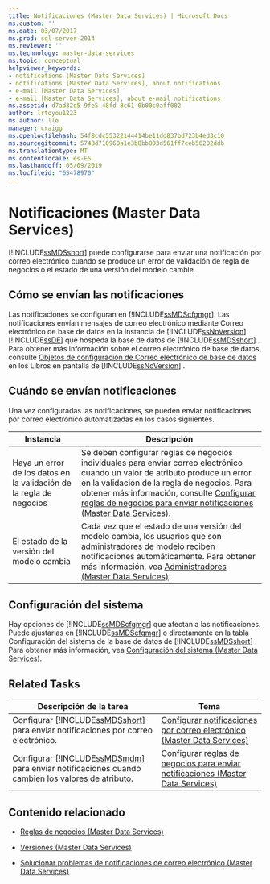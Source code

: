 ```yaml
---
title: Notificaciones (Master Data Services) | Microsoft Docs
ms.custom: ''
ms.date: 03/07/2017
ms.prod: sql-server-2014
ms.reviewer: ''
ms.technology: master-data-services
ms.topic: conceptual
helpviewer_keywords:
- notifications [Master Data Services]
- notifications [Master Data Services], about notifications
- e-mail [Master Data Services]
- e-mail [Master Data Services], about e-mail notifications
ms.assetid: d7ad32d5-9fe5-48fd-8c61-0b00c0aff082
author: lrtoyou1223
ms.author: lle
manager: craigg
ms.openlocfilehash: 54f8cdc55322144414be11dd837bd723b4ed3c10
ms.sourcegitcommit: 5748d710960a1e3b8bb003d561ff7ceb56202ddb
ms.translationtype: MT
ms.contentlocale: es-ES
ms.lasthandoff: 05/09/2019
ms.locfileid: "65478970"
---
```

# <a name="notifications-master-data-services"></a>Notificaciones (Master Data Services)
  [!INCLUDE[ssMDSshort](../includes/ssmdsshort-md.md)] puede configurarse para enviar una notificación por correo electrónico cuando se produce un error de validación de regla de negocios o el estado de una versión del modelo cambie.  
  
## <a name="how-notifications-are-sent"></a>Cómo se envían las notificaciones  
 Las notificaciones se configuran en [!INCLUDE[ssMDScfgmgr](../includes/ssmdscfgmgr-md.md)]. Las notificaciones envían mensajes de correo electrónico mediante Correo electrónico de base de datos en la instancia de [!INCLUDE[ssNoVersion](../includes/ssnoversion-md.md)] [!INCLUDE[ssDE](../includes/ssde-md.md)] que hospeda la base de datos de [!INCLUDE[ssMDSshort](../includes/ssmdsshort-md.md)] . Para obtener más información sobre el correo electrónico de base de datos, consulte [Objetos de configuración de Correo electrónico de base de datos](../relational-databases/database-mail/database-mail-configuration-objects.md) en los Libros en pantalla de [!INCLUDE[ssNoVersion](../includes/ssnoversion-md.md)] .  
  
## <a name="when-notifications-are-sent"></a>Cuándo se envían notificaciones  
 Una vez configuradas las notificaciones, se pueden enviar notificaciones por correo electrónico automatizadas en los casos siguientes.  
  
|Instancia|Descripción|  
|--------------|-----------------|  
|Haya un error de los datos en la validación de la regla de negocios|Se deben configurar reglas de negocios individuales para enviar correo electrónico cuando un valor de atributo produce un error en la validación de la regla de negocios. Para obtener más información, consulte [Configurar reglas de negocios para enviar notificaciones &#40;Master Data Services&#41;](configure-business-rules-to-send-notifications-master-data-services.md).|  
|El estado de la versión del modelo cambia|Cada vez que el estado de una versión del modelo cambia, los usuarios que son administradores de modelo reciben notificaciones automáticamente. Para obtener más información, vea [Administradores &#40;Master Data Services&#41;](../../2014/master-data-services/administrators-master-data-services.md).|  
  
## <a name="system-settings"></a>Configuración del sistema  
 Hay opciones de [!INCLUDE[ssMDScfgmgr](../includes/ssmdscfgmgr-md.md)] que afectan a las notificaciones. Puede ajustarlas en [!INCLUDE[ssMDScfgmgr](../includes/ssmdscfgmgr-md.md)] o directamente en la tabla Configuración del sistema de la base de datos de [!INCLUDE[ssMDSshort](../includes/ssmdsshort-md.md)] . Para obtener más información, vea [Configuración del sistema &#40;Master Data Services&#41;](../../2014/master-data-services/system-settings-master-data-services.md).  
  
## <a name="related-tasks"></a>Related Tasks  
  
|Descripción de la tarea|Tema|  
|----------------------|-----------|  
|Configurar [!INCLUDE[ssMDSshort](../includes/ssmdsshort-md.md)] para enviar notificaciones por correo electrónico.|[Configurar notificaciones por correo electrónico &#40;Master Data Services&#41;](../../2014/master-data-services/configure-email-notifications-master-data-services.md)|  
|Configurar [!INCLUDE[ssMDSmdm](../includes/ssmdsmdm-md.md)] para enviar notificaciones cuando cambien los valores de atributo.|[Configurar reglas de negocios para enviar notificaciones &#40;Master Data Services&#41;](configure-business-rules-to-send-notifications-master-data-services.md)|  
  
## <a name="related-content"></a>Contenido relacionado  
  
-   [Reglas de negocios &#40;Master Data Services&#41;](../../2014/master-data-services/business-rules-master-data-services.md)  
  
-   [Versiones &#40;Master Data Services&#41;](../../2014/master-data-services/versions-master-data-services.md)  
  
-   [Solucionar problemas de notificaciones de correo electrónico (Master Data Services)](https://social.technet.microsoft.com/wiki/contents/articles/troubleshooting-email-notifications-master-data-services.aspx)  
  
  
